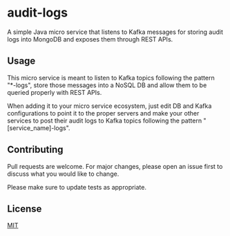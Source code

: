 # audit-logs

A simple Java micro service that listens to Kafka messages for storing audit logs into MongoDB and exposes them through REST APIs.

## Usage

This micro service is meant to listen to Kafka topics following the pattern "*-logs", store those messages into a NoSQL DB and allow them to be queried properly with REST APIs. 

When adding it to your micro service ecosystem, just edit DB and Kafka configurations to point it to the proper servers and make your other services to post their audit logs to Kafka topics following the pattern "[service_name]-logs". 

## Contributing
Pull requests are welcome. For major changes, please open an issue first to discuss what you would like to change.

Please make sure to update tests as appropriate.

## License
[MIT](https://choosealicense.com/licenses/mit/)
